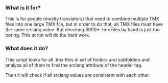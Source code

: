 ### What is it for?

This is for people (mostly translators) that need to combine multiple TMX files into one large TMX file, but in order to do that, all TMX files must have the same srclang value. But checking 3000+ .tmx files by hand is just too boring. This script will do the hard work.

### What does it do?

This script looks for all .tmx files in set of folders and subfolders and analyze all of them to find the srclang attribute of the header tag.

Then it will check if all srclang values are consistent with each other.
